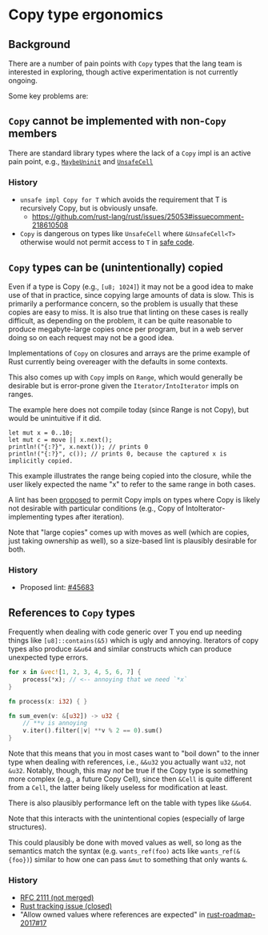 # Copy type ergonomics

## Background

There are a number of pain points with `Copy` types that the lang team is
interested in exploring, though active experimentation is not currently ongoing.

Some key problems are:

## `Copy` cannot be implemented with non-`Copy` members

There are standard library types where the lack of a `Copy` impl is an
active pain point, e.g., [`MaybeUninit`](https://github.com/rust-lang/rust/issues/62835)
and [`UnsafeCell`](https://github.com/rust-lang/rust/issues/25053)

### History

 * `unsafe impl Copy for T` which avoids the requirement that T is recursively
   Copy, but is obviously unsafe.
    * https://github.com/rust-lang/rust/issues/25053#issuecomment-218610508
 * `Copy` is dangerous on types like `UnsafeCell` where `&UnsafeCell<T>`
   otherwise would not permit access to `T` in [safe
   code](https://github.com/rust-lang/rust/issues/25053#issuecomment-98447164).

## `Copy` types can be (unintentionally) copied

Even if a type is Copy (e.g., `[u8; 1024]`) it may not be a good idea to make
use of that in practice, since copying large amounts of data is slow. This is
primarily a performance concern, so the problem is usually that these copies are
easy to miss. It is also true that linting on these cases is really difficult,
as depending on the problem, it can be quite reasonable to produce
megabyte-large copies once per program, but in a web server doing so on each
request may not be a good idea.

Implementations of `Copy` on closures and arrays are the prime example of Rust
currently being overeager with the defaults in some contexts.

This also comes up with `Copy` impls on `Range`, which would generally be
desirable but is error-prone given the `Iterator/IntoIterator` impls on ranges.

The example here does not compile today (since Range is not Copy), but would be
unintuitive if it did.

```rust,compile_fail
let mut x = 0..10;
let mut c = move || x.next();
println!("{:?}", x.next()); // prints 0
println!("{:?}", c()); // prints 0, because the captured x is implicitly copied.
```

This example illustrates the range being copied into the closure, while the user
likely expected the name "x" to refer to the same range in both cases.

A lint has been [proposed](https://github.com/rust-lang/rust/issues/45683) to
permit Copy impls on types where Copy is likely not desirable with particular
conditions (e.g., Copy of IntoIterator-implementing types after iteration).

Note that "large copies" comes up with moves as well (which are copies, just
taking ownership as well), so a size-based lint is plausibly desirable for both.

### History

* Proposed lint: [#45683](https://github.com/rust-lang/rust/issues/45683)

## References to `Copy` types

Frequently when dealing with code generic over T you end up needing things like
`[u8]::contains(&5)` which is ugly and annoying. Iterators of copy types also
produce `&&u64` and similar constructs which can produce unexpected type errors.

```rust
for x in &vec![1, 2, 3, 4, 5, 6, 7] {
    process(*x); // <-- annoying that we need `*x`
}

fn process(x: i32) { }
```

```rust
fn sum_even(v: &[u32]) -> u32 {
    // **v is annoying
    v.iter().filter(|v| **v % 2 == 0).sum()
}
```

Note that this means that you in most cases want to "boil down" to the inner
type when dealing with references, i.e., `&&u32` you actually want `u32`, not
`&u32`. Notably, though, this may *not* be true if the Copy type is something
more complex (e.g., a future Copy Cell), since then `&Cell` is quite different
from a `Cell`, the latter being likely useless for modification at least.

There is also plausibly performance left on the table with types like `&&u64`.

Note that this interacts with the unintentional copies (especially of large
structures).

This could plausibly be done with moved values as well, so long as the
semantics match the syntax (e.g. `wants_ref(foo)` acts like `wants_ref(&{foo})`)
similar to how one can pass `&mut` to something that only wants `&`.

### History

* [RFC 2111 (not merged)](https://github.com/rust-lang/rfcs/pull/2111)
* [Rust tracking issue (closed)](https://github.com/rust-lang/rust/issues/44763)
* "Allow owned values where references are expected" in [rust-roadmap-2017#17](https://github.com/rust-lang/rust-roadmap-2017/issues/17)
